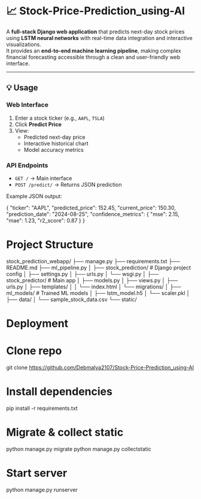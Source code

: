 # 📈 Stock-Price-Prediction_using-AI

A **full-stack Django web application** that predicts next-day stock prices using **LSTM neural networks** with real-time data integration and interactive visualizations.  
It provides an **end-to-end machine learning pipeline**, making complex financial forecasting accessible through a clean and user-friendly web interface.

---

## 💡 Usage

### Web Interface
1. Enter a stock ticker (e.g., `AAPL`, `TSLA`)  
2. Click **Predict Price**  
3. View:
   - Predicted next-day price  
   - Interactive historical chart  
   - Model accuracy metrics  

### API Endpoints
- `GET /` → Main interface  
- `POST /predict/` → Returns JSON prediction  

Example JSON output:

{
  "ticker": "AAPL",
  "predicted_price": 152.45,
  "current_price": 150.30,
  "prediction_date": "2024-08-25",
  "confidence_metrics": {
    "mse": 2.15,
    "mae": 1.23,
    "r2_score": 0.87
  }
}
#  Project Structure
stock_prediction_webapp/
├── manage.py
├── requirements.txt
├── README.md
├── ml_pipeline.py
│
├── stock_prediction/         # Django project config
│   ├── settings.py
│   ├── urls.py
│   └── wsgi.py
│
├── stock_predictor/          # Main app
│   ├── models.py
│   ├── views.py
│   ├── urls.py
│   ├── templates/
│   │   └── index.html
│   └── migrations/
│
├── ml_models/                # Trained ML models
│   ├── lstm_model.h5
│   └── scaler.pkl
│
├── data/
│   └── sample_stock_data.csv
└── static/

#  Deployment
# Clone repo
git clone https://github.com/Debmalya2107/Stock-Price-Prediction_using-AI


# Install dependencies
pip install -r requirements.txt

# Migrate & collect static
python manage.py migrate
python manage.py collectstatic

# Start server
python manage.py runserver
